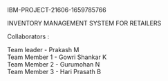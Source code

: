 IBM-PROJECT-21606-1659785766

INVENTORY MANAGEMENT SYSTEM FOR RETAILERS

Collaborators :

Team leader - Prakash M         
Team Member 1 - Gowri Shankar K          
Team Member 2 - Gurumohan N          
Team Member 3 - Hari Prasath B
               
